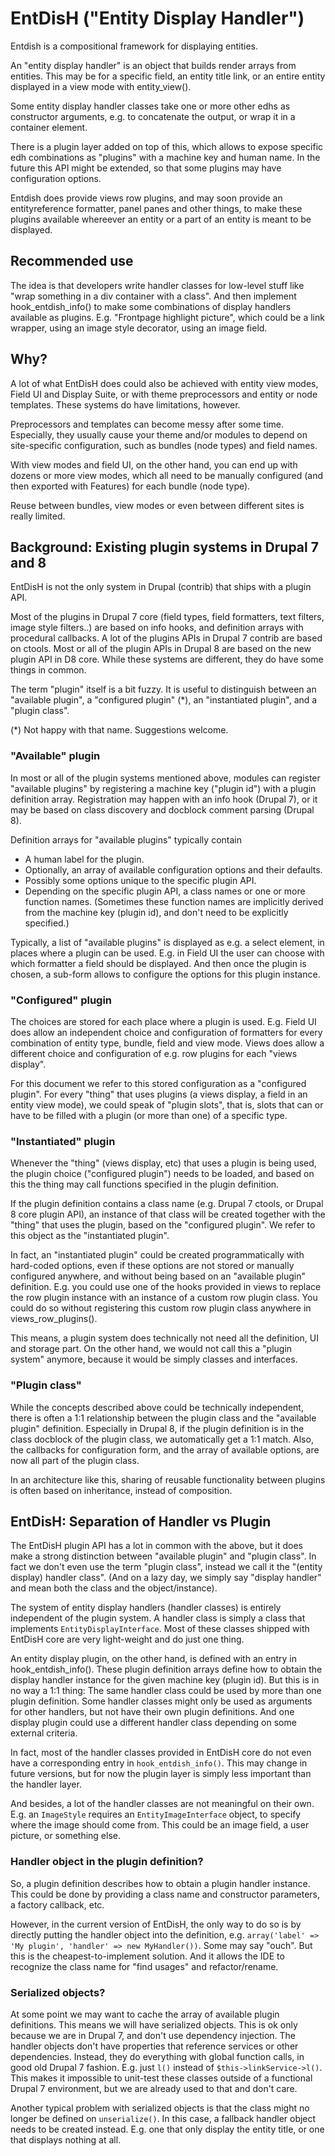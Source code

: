# EntDisH ("Entity Display Handler")

Entdish is a compositional framework for displaying entities.

An "entity display handler" is an object that builds render arrays from entities. This may be for a specific field, an entity title link, or an entire entity displayed in a view mode with entity_view().

Some entity display handler classes take one or more other edhs as constructor arguments, e.g. to concatenate the output, or wrap it in a container element.

There is a plugin layer added on top of this, which allows to expose specific edh combinations as "plugins" with a machine key and human name. In the future this API might be extended, so that some plugins may have configuration options.
 
Entdish does provide views row plugins, and may soon provide an entityreference formatter, panel panes and other things, to make these plugins available whereever an entity or a part of an entity is meant to be displayed.

## Recommended use

The idea is that developers write handler classes for low-level stuff like "wrap something in a div container with a class". And then implement hook_entdish_info() to make some combinations of display handlers available as plugins. E.g. "Frontpage highlight picture", which could be a link wrapper, using an image style decorator, using an image field.

## Why?

A lot of what EntDisH does could also be achieved with entity view modes, Field UI and Display Suite, or with theme preprocessors and entity or node templates. These systems do have limitations, however.

Preprocessors and templates can become messy after some time. Especially, they usually cause your theme and/or modules to depend on site-specific configuration, such as bundles (node types) and field names.

With view modes and field UI, on the other hand, you can end up with dozens or more view modes, which all need to be manually configured (and then exported with Features) for each bundle (node type).

Reuse between bundles, view modes or even between different sites is really limited.

## Background: Existing plugin systems in Drupal 7 and 8

EntDisH is not the only system in Drupal (contrib) that ships with a plugin API.

Most of the plugins in Drupal 7 core (field types, field formatters, text filters, image style filters..) are based on info hooks, and definition arrays with procedural callbacks. A lot of the plugins APIs in Drupal 7 contrib are based on ctools. Most or all of the plugin APIs in Drupal 8 are based on the new plugin API in D8 core. While these systems are different, they do have some things in common.

The term "plugin" itself is a bit fuzzy. It is useful to distinguish between an "available plugin", a "configured plugin" (*), an "instantiated plugin", and a "plugin class".

(*) Not happy with that name. Suggestions welcome.

### "Available" plugin

In most or all of the plugin systems mentioned above, modules can register "available plugins" by registering a machine key ("plugin id") with a plugin definition array. Registration may happen with an info hook (Drupal 7), or it may be based on class discovery and docblock comment parsing (Drupal 8).

Definition arrays for "available plugins" typically contain
- A human label for the plugin.
- Optionally, an array of available configuration options and their defaults.
- Possibly some options unique to the specific plugin API.
- Depending on the specific plugin API, a class names or one or more function names.
  (Sometimes these function names are implicitly derived from the machine key (plugin id), and don't need to be explicitly specified.)

Typically, a list of "available plugins" is displayed as e.g. a select element, in places where a plugin can be used. E.g. in Field UI the user can choose with which formatter a field should be displayed. And then once the plugin is chosen, a sub-form allows to configure the options for this plugin instance.

### "Configured" plugin

The choices are stored for each place where a plugin is used. E.g. Field UI does allow an independent choice and configuration of formatters for every combination of entity type, bundle, field and view mode. Views does allow a different choice and configuration of e.g. row plugins for each "views display".

For this document we refer to this stored configuration as a "configured plugin". For every "thing" that uses plugins (a views display, a field in an entity view mode), we could speak of "plugin slots", that is, slots that can or have to be filled with a plugin (or more than one) of a specific type.

### "Instantiated" plugin

Whenever the "thing" (views display, etc) that uses a plugin is being used, the plugin choice ("configured plugin") needs to be loaded, and based on this the thing may call functions specified in the plugin definition.

If the plugin definition contains a class name (e.g. Drupal 7 ctools, or Drupal 8 core plugin API), an instance of that class will be created together with the "thing" that uses the plugin, based on the "configured plugin". We refer to this object as the "instantiated plugin".

In fact, an "instantiated plugin" could be created programmatically with hard-coded options, even if these options are not stored or manually configured anywhere, and without being based on an "available plugin" definition. E.g. you could use one of the hooks provided in views to replace the row plugin instance with an instance of a custom row plugin class. You could do so without registering this custom row plugin class anywhere in views_row_plugins().

This means, a plugin system does technically not need all the definition, UI and storage part. On the other hand, we would not call this a "plugin system" anymore, because it would be simply classes and interfaces.

### "Plugin class"

While the concepts described above could be technically independent, there is often a 1:1 relationship between the plugin class and the "available plugin" definition. Especially in Drupal 8, if the plugin definition is in the class docblock of the plugin class, we automatically get a 1:1 match. Also, the callbacks for configuration form, and the array of available options, are now all part of the plugin class.

In an architecture like this, sharing of reusable functionality between plugins is often based on inheritance, instead of composition. 

## EntDisH: Separation of Handler vs Plugin

The EntDisH plugin API has a lot in common with the above, but it does make a strong distinction between "available plugin" and "plugin class". In fact we don't even use the term "plugin class", instead we call it the "(entity display) handler class". (And on a lazy day, we simply say "display handler" and mean both the class and the object/instance). 

The system of entity display handlers (handler classes) is entirely independent of the plugin system. A handler class is simply a class that implements `EntityDisplayInterface`. Most of these classes shipped with EntDisH core are very light-weight and do just one thing.

An entity display plugin, on the other hand, is defined with an entry in hook_entdish_info(). These plugin definition arrays define how to obtain the display handler instance for the given machine key (plugin id). But this is in no way a 1:1 thing: The same handler class could be used by more than one plugin definition. Some handler classes might only be used as arguments for other handlers, but not have their own plugin definitions. And one display plugin could use a different handler class depending on some external criteria.

In fact, most of the handler classes provided in EntDisH core do not even have a corresponding entry in `hook_entdish_info()`. This may change in future versions, but for now the plugin layer is simply less important than the handler layer.

And besides, a lot of the handler classes are not meaningful on their own. E.g. an `ImageStyle` requires an `EntityImageInterface` object, to specify where the image should come from. This could be an image field, a user picture, or something else.

### Handler object in the plugin definition?

So, a plugin definition describes how to obtain a plugin handler instance. This could be done by providing a class name and constructor parameters, a factory callback, etc.

However, in the current version of EntDisH, the only way to do so is by directly putting the handler object into the definition, e.g. `array('label' => 'My plugin', 'handler' => new MyHandler())`. Some may say "ouch". But this is the cheapest-to-implement solution. And it allows the IDE to recognize the class name for "find usages" and refactor/rename.

### Serialized objects?

At some point we may want to cache the array of available plugin definitions. This means we will have serialized objects. This is ok only because we are in Drupal 7, and don't use dependency injection. The handler objects don't have properties that reference services or other dependencies. Instead, they do everything with global function calls, in good old Drupal 7 fashion. E.g. just `l()` instead of `$this->linkService->l()`. This makes it impossible to unit-test these classes outside of a functional Drupal 7 environment, but we are already used to that and don't care.

Another typical problem with serialized objects is that the class might no longer be defined on `unserialize()`. In this case, a fallback handler object needs to be created instead. E.g. one that only display the entity title, or one that displays nothing at all.
